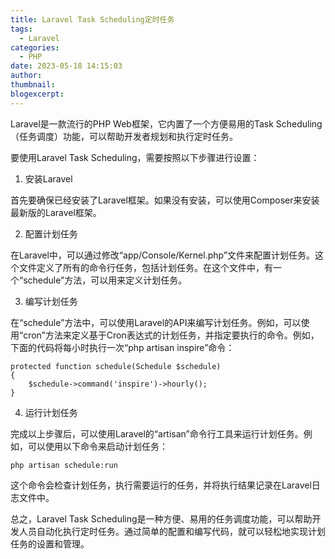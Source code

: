 ```yaml
---
title: Laravel Task Scheduling定时任务
tags:
  - Laravel
categories:
  - PHP
date: 2023-05-18 14:15:03
author:
thumbnail:
blogexcerpt:
---
```

Laravel是一款流行的PHP Web框架，它内置了一个方便易用的Task Scheduling（任务调度）功能，可以帮助开发者规划和执行定时任务。

要使用Laravel Task Scheduling，需要按照以下步骤进行设置：

1. 安装Laravel

首先要确保已经安装了Laravel框架。如果没有安装，可以使用Composer来安装最新版的Laravel框架。

2. 配置计划任务

在Laravel中，可以通过修改“app/Console/Kernel.php”文件来配置计划任务。这个文件定义了所有的命令行任务，包括计划任务。在这个文件中，有一个“schedule”方法，可以用来定义计划任务。

3. 编写计划任务

在“schedule”方法中，可以使用Laravel的API来编写计划任务。例如，可以使用“cron”方法来定义基于Cron表达式的计划任务，并指定要执行的命令。例如，下面的代码将每小时执行一次“php artisan inspire”命令：

```
protected function schedule(Schedule $schedule)
{
    $schedule->command('inspire')->hourly();
}
```

4. 运行计划任务

完成以上步骤后，可以使用Laravel的“artisan”命令行工具来运行计划任务。例如，可以使用以下命令来启动计划任务：

```
php artisan schedule:run
```

这个命令会检查计划任务，执行需要运行的任务，并将执行结果记录在Laravel日志文件中。

总之，Laravel Task Scheduling是一种方便、易用的任务调度功能，可以帮助开发人员自动化执行定时任务。通过简单的配置和编写代码，就可以轻松地实现计划任务的设置和管理。
